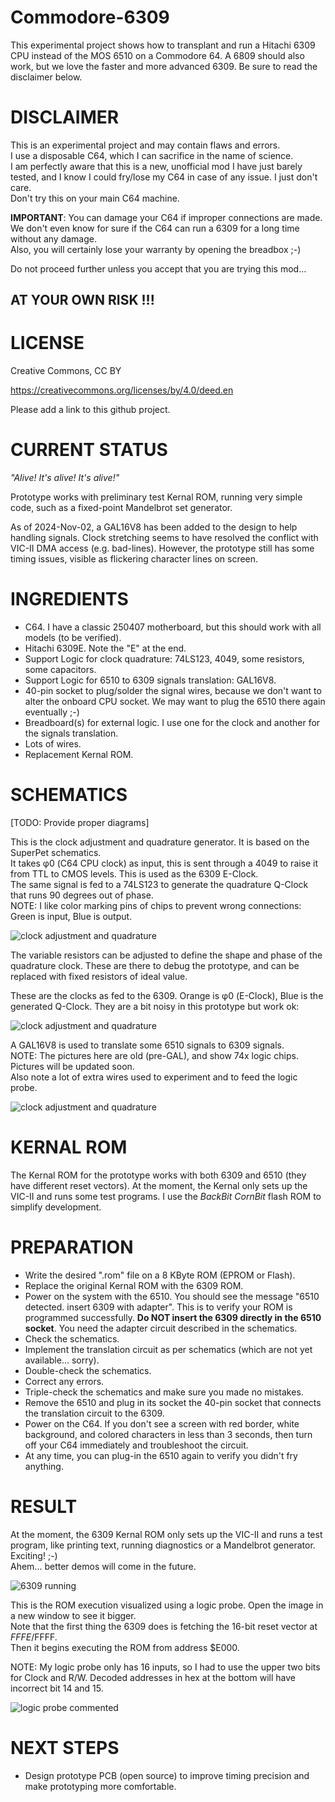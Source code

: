 # Commodore-6309

This experimental project shows how to transplant and run a Hitachi 6309 CPU instead of the MOS 6510 on a Commodore 64.
A 6809 should also work, but we love the faster and more advanced 6309.
Be sure to read the disclaimer below.

# DISCLAIMER

This is an experimental project and may contain flaws and errors.  
I use a disposable C64, which I can sacrifice in the name of science.  
I am perfectly aware that this is a new, unofficial mod I have just barely tested, and I know I could fry/lose my C64 in case of any issue. I just don't care.  
Don't try this on your main C64 machine.  
  
**IMPORTANT**: You can damage your C64 if improper connections are made.  
We don't even know for sure if the C64 can run a 6309 for a long time without any damage.  
Also, you will certainly lose your warranty by opening the breadbox   ;-)  

Do not proceed further unless you accept that you are trying this mod...  

## AT YOUR OWN RISK !!!

# LICENSE

Creative Commons, CC BY

https://creativecommons.org/licenses/by/4.0/deed.en

Please add a link to this github project.

# CURRENT STATUS

_"Alive! It's alive! It's alive!"_

Prototype works with preliminary test Kernal ROM, running very simple code, such as a fixed-point Mandelbrot set generator.

As of 2024-Nov-02, a GAL16V8 has been added to the design to help handling signals.
Clock stretching seems to have resolved the conflict with VIC-II DMA access (e.g. bad-lines).
However, the prototype still has some timing issues, visible as flickering character lines on screen.

# INGREDIENTS

- C64. I have a classic 250407 motherboard, but this should work with all models (to be verified).
- Hitachi 6309E. Note the "E" at the end.
- Support Logic for clock quadrature: 74LS123, 4049, some resistors, some capacitors.
- Support Logic for 6510 to 6309 signals translation: GAL16V8.
- 40-pin socket to plug/solder the signal wires, because we don't want to alter the onboard CPU socket. We may want to plug the 6510 there again eventually ;-)
- Breadboard(s) for external logic. I use one for the clock and another for the signals translation.
- Lots of wires.
- Replacement Kernal ROM.


# SCHEMATICS

[TODO: Provide proper diagrams]

This is the clock adjustment and quadrature generator. It is based on the SuperPet schematics.  
It takes φ0 (C64 CPU clock) as input, this is sent through a 4049 to raise it from TTL to CMOS levels. This is used as the 6309 E-Clock.  
The same signal is fed to a 74LS123 to generate the quadrature Q-Clock that runs 90 degrees out of phase.  
NOTE: I like color marking pins of chips to prevent wrong connections: Green is input, Blue is output.

![clock adjustment and quadrature](media/2024-10-05_circuit_2.jpg)

The variable resistors can be adjusted to define the shape and phase of the quadrature clock. These are there to debug the prototype, and can be replaced with fixed resistors of ideal value.

These are the clocks as fed to the 6309. Orange is φ0 (E-Clock), Blue is the generated Q-Clock.
They are a bit noisy in this prototype but work ok:

![clock adjustment and quadrature](media/2024-10-05_clocks.jpg)

A GAL16V8 is used to translate some 6510 signals to 6309 signals.  
NOTE: The pictures here are old (pre-GAL), and show 74x logic chips. Pictures will be updated soon.  
Also note a lot of extra wires used to experiment and to feed the logic probe.  

![clock adjustment and quadrature](media/2024-10-05_circuit_1.jpg)

# KERNAL ROM

The Kernal ROM for the prototype works with both 6309 and 6510 (they have different reset vectors).
At the moment, the Kernal only sets up the VIC-II and runs some test programs.
I use the _BackBit CornBit_ flash ROM to simplify development.

# PREPARATION

- Write the desired ".rom" file on a 8 KByte ROM (EPROM or Flash).
- Replace the original Kernal ROM with the 6309 ROM.
- Power on the system with the 6510. You should see the message "6510 detected. insert 6309 with adapter". This is to verify your ROM is programmed successfully. __Do NOT insert the 6309 directly in the 6510 socket__. You need the adapter circuit described in the schematics.
- Check the schematics.
- Implement the translation circuit as per schematics (which are not yet available... sorry).
- Double-check the schematics.
- Correct any errors.
- Triple-check the schematics and make sure you made no mistakes.
- Remove the 6510 and plug in its socket the 40-pin socket that connects the translation circuit to the 6309.
- Power on the C64. If you don't see a screen with red border, white background, and colored characters in less than 3 seconds, then turn off your C64 immediately and troubleshoot the circuit.
- At any time, you can plug-in the 6510 again to verify you didn't fry anything.

# RESULT

At the moment, the 6309 Kernal ROM only sets up the VIC-II and runs a test program, like printing text, running diagnostics or a Mandelbrot generator.
Exciting! ;-)  
Ahem... better demos will come in the future.

![6309 running](media/2024-10-05_6309_running.jpg)

This is the ROM execution visualized using a logic probe. Open the image in a new window to see it bigger.  
Note that the first thing the 6309 does is fetching the 16-bit reset vector at $FFFE/$FFFF.  
Then it begins executing the ROM from address $E000.  

NOTE: My logic probe only has 16 inputs, so I had to use the upper two bits for Clock and R/W. Decoded addresses in hex at the bottom will have incorrect bit 14 and 15.

![logic probe commented](media/2024-10-05_probe_commented.jpg)

# NEXT STEPS

- Design prototype PCB (open source) to improve timing precision and make prototyping more comfortable.

